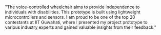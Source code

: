 "The voice-controlled wheelchair aims to provide independence to individuals with disabilities. This prototype is built using lightweight microcontrollers and sensors. I am proud to be one of the top 20 contestants at IIT Guwahati, where I presented my project prototype to various industry experts and gained valuable insights from their feedback."
